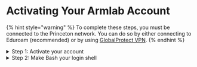 # Activating Your Armlab Account

{% hint style="warning" %}
To complete these steps, you must be connected to the Princeton network. You can do so by either connecting to Eduroam (recommended) or by using [GlobalProtect VPN](https://princeton.service-now.com/service?id=kb\_article\&sys\_id=KB0012373).
{% endhint %}

<details>

<summary>Step 1: Activate your account</summary>

1. Browse to: [https://eisess200l.princeton.edu/cgi-bin/Shell/nview.pl](https://eisess200l.princeton.edu/cgi-bin/Shell/nview.pl).&#x20;
2. In the resulting **Update your Unix account** page, select **Enable my Unix account.**
3. Click **Enable my Account**.

</details>

<details>

<summary>Step 2: Make Bash your login shell</summary>

1. Under **Advanced settings**, select **/bin/bash – GNU Bash (/bin/bash)**
2. Click **Submit Change**_._

</details>

